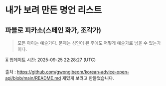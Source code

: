 # 내가 보려 만든 명언 리스트

##  파블로 피카소(스페인 화가, 조각가)
> 모든 아이는 예술가다. 문제는 성인이 된 후에도 어떻게 예술가로 남을 수 있는가이다.


⏳ 업데이트 시간: 2025-09-25 22:28:27 (UTC)

출처 : https://github.com/gwongibeom/korean-advice-open-api/blob/main/README.md
재밌게 보려고 만들었습니다.
